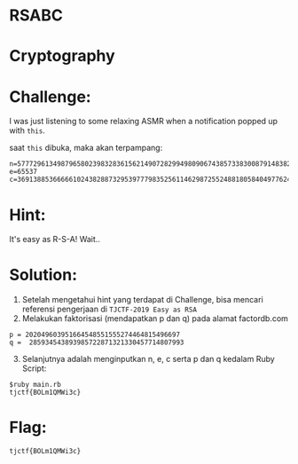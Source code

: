 # RSABC
# Cryptography

# Challenge: 

I was just listening to some relaxing ASMR when a notification popped up with ```this```.

saat ```this``` dibuka, maka akan terpampang: 

```
n=57772961349879658023983283615621490728299498090674385733830087914838280699121
e=65537
c=36913885366666102438288732953977798352561146298725524881805840497762448828130
```

# Hint: 

It's easy as R-S-A! Wait..

# Solution:

1. Setelah mengetahui hint yang terdapat di Challenge, bisa mencari referensi pengerjaan di ```TJCTF-2019 Easy as RSA```
2. Melakukan faktorisasi (mendapatkan p dan q) pada alamat factordb.com

```
p = 202049603951664548551555274464815496697
q =  285934543893985722871321330457714807993
```
3. Selanjutnya adalah menginputkan n, e, c serta p dan q kedalam Ruby Script:

```
$ruby main.rb
tjctf{BOLm1QMWi3c}
```

# Flag: 

```
tjctf{BOLm1QMWi3c}
```
